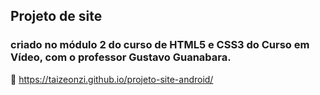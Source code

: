 ## Projeto de site 
### criado no módulo 2 do curso de HTML5 e CSS3 do Curso em Vídeo, com o professor Gustavo Guanabara.
🔗 https://taizeonzi.github.io/projeto-site-android/
